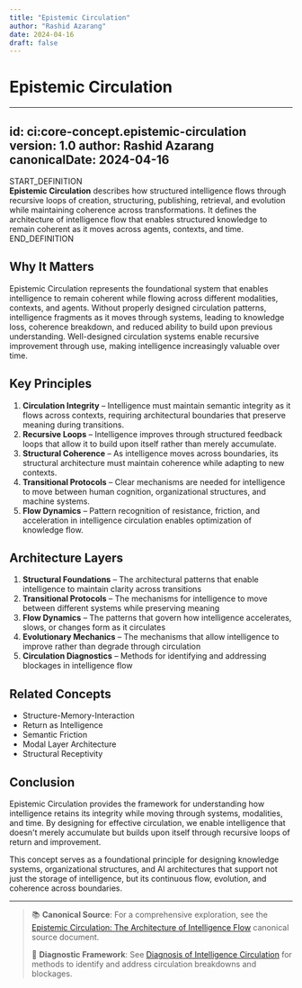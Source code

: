```yaml
---
title: "Epistemic Circulation"
author: "Rashid Azarang"
date: 2024-04-16
draft: false
---
```


<!-- Migration Status: Complete -->

# Epistemic Circulation

---
id: ci:core-concept.epistemic-circulation
version: 1.0
author: Rashid Azarang
canonicalDate: 2024-04-16
---

START_DEFINITION  
**Epistemic Circulation** describes how structured intelligence flows through recursive loops of creation, structuring, publishing, retrieval, and evolution while maintaining coherence across transformations. It defines the architecture of intelligence flow that enables structured knowledge to remain coherent as it moves across agents, contexts, and time.
END_DEFINITION

## Why It Matters
Epistemic Circulation represents the foundational system that enables intelligence to remain coherent while flowing across different modalities, contexts, and agents. Without properly designed circulation patterns, intelligence fragments as it moves through systems, leading to knowledge loss, coherence breakdown, and reduced ability to build upon previous understanding. Well-designed circulation systems enable recursive improvement through use, making intelligence increasingly valuable over time.

## Key Principles
1. **Circulation Integrity** – Intelligence must maintain semantic integrity as it flows across contexts, requiring architectural boundaries that preserve meaning during transitions.
2. **Recursive Loops** – Intelligence improves through structured feedback loops that allow it to build upon itself rather than merely accumulate.
3. **Structural Coherence** – As intelligence moves across boundaries, its structural architecture must maintain coherence while adapting to new contexts.
4. **Transitional Protocols** – Clear mechanisms are needed for intelligence to move between human cognition, organizational structures, and machine systems.
5. **Flow Dynamics** – Pattern recognition of resistance, friction, and acceleration in intelligence circulation enables optimization of knowledge flow.

## Architecture Layers
1. **Structural Foundations** – The architectural patterns that enable intelligence to maintain clarity across transitions
2. **Transitional Protocols** – The mechanisms for intelligence to move between different systems while preserving meaning
3. **Flow Dynamics** – The patterns that govern how intelligence accelerates, slows, or changes form as it circulates
4. **Evolutionary Mechanics** – The mechanisms that allow intelligence to improve rather than degrade through circulation
5. **Circulation Diagnostics** – Methods for identifying and addressing blockages in intelligence flow

## Related Concepts
- Structure-Memory-Interaction
- Return as Intelligence
- Semantic Friction
- Modal Layer Architecture
- Structural Receptivity 

## Conclusion

Epistemic Circulation provides the framework for understanding how intelligence retains its integrity while moving through systems, modalities, and time. By designing for effective circulation, we enable intelligence that doesn't merely accumulate but builds upon itself through recursive loops of return and improvement.

This concept serves as a foundational principle for designing knowledge systems, organizational structures, and AI architectures that support not just the storage of intelligence, but its continuous flow, evolution, and coherence across boundaries.

---

> 📚 **Canonical Source**: For a comprehensive exploration, see the [Epistemic Circulation: The Architecture of Intelligence Flow](../docs/canonical-source-documents/epistemic-circulation.md) canonical source document.
> 
> 🔬 **Diagnostic Framework**: See [Diagnosis of Intelligence Circulation](../diagnostics/intelligence-circulation.md) for methods to identify and address circulation breakdowns and blockages. 